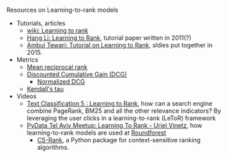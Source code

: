 Resources on Learning-to-rank models

- Tutorials, articles
  - [wiki: Learning to rank](https://en.wikipedia.org/wiki/Learning_to_rank)
  - [Hang Li: Learning to Rank](https://www.hangli-hl.com/uploads/3/4/4/6/34465961/learning_to_rank.pdf), tutorial paper written in 2011(?)
  - [Ambuj Tewari: Tutorial on Learning to Rank](http://www.cs.utexas.edu/sites/default/files/legacy_files/research/documents/ranking_tutorial.pdf), sldies put together in 2015.
- Metrics
  - [Mean reciprocal rank](https://en.wikipedia.org/wiki/Mean_reciprocal_rank)
  - [Discounted Cumulative Gain (DCG)](https://en.wikipedia.org/wiki/Discounted_cumulative_gain)
    - [Normalized DCG](https://en.wikipedia.org/wiki/Discounted_cumulative_gain#Normalized_DCG)
  - [Kendall's tau](https://en.wikipedia.org/wiki/Kendall_rank_correlation_coefficient)
- Videos
  - [Text Classification 5 : Learning to Rank](https://www.youtube.com/watch?v=2UpLin5T_E4), how can a search engine combine PageRank, BM25 and all the other relevance indicators? By leveraging the user clicks in a learning-to-rank (LeToR) framework
  - [PyData Tel Aviv Meetup: Learning To Rank - Uriel Vinetz](https://www.youtube.com/watch?v=_GDuUwhvCK0&t=103s), how learning-to-rank models are used at [Roundforest](https://www.roundforest.com/)
    - [CS-Rank](https://github.com/kiudee/cs-ranking), a Python package for context-sensitive ranking algorithms.

